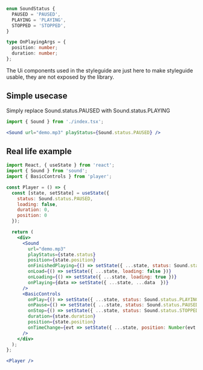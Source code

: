 ```ts
enum SoundStatus {
  PAUSED = 'PAUSED',
  PLAYING = 'PLAYING',
  STOPPED = 'STOPPED',
}

type OnPlayingArgs = {
  position: number;
  duration: number;
};
```

The Ui components used in the styleguide are just here to make styleguide usable, they are not exposed by the library.

## Simple usecase

Simply replace Sound.status.PAUSED with Sound.status.PLAYING

```jsx
import { Sound } from './index.tsx';

<Sound url="demo.mp3" playStatus={Sound.status.PAUSED} />
```

## Real life example

```jsx
import React, { useState } from 'react';
import { Sound } from 'sound';
import { BasicControls } from 'player';

const Player = () => {
  const [state, setState] = useState({
    status: Sound.status.PAUSED,
    loading: false,
    duration: 0,
    position: 0
  });

  return (
    <div>
      <Sound
        url="demo.mp3"
        playStatus={state.status}
        position={state.position}
        onFinishedPlaying={() => setState({ ...state, status: Sound.status.STOPPED })}
        onLoad={() => setState({ ...state, loading: false })}
        onLoading={() => setState({ ...state, loading: true })}
        onPlaying={data => setState({ ...state, ...data  })}
      />
      <BasicControls
        onPlay={() => setState({ ...state, status: Sound.status.PLAYING })}
        onPause={() => setState({ ...state, status: Sound.status.PAUSED })}
        onStop={() => setState({ ...state, status: Sound.status.STOPPED })}
        duration={state.duration}
        position={state.position}
        onTimeChange={evt => setState({ ...state, position: Number(evt.target.value) })}
      />
    </div>
  );
};

<Player />
```
